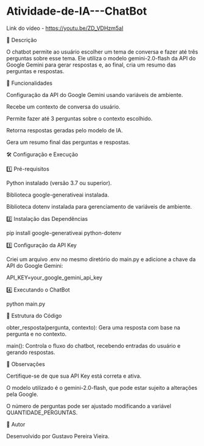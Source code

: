 # Atividade-de-IA---ChatBot

Link do vídeo - https://youtu.be/ZD_VDHzm5aI

📜 Descrição

O chatbot permite ao usuário escolher um tema de conversa e fazer até três perguntas sobre esse tema. Ele utiliza o modelo gemini-2.0-flash da API do Google Gemini para gerar respostas e, ao final, cria um resumo das perguntas e respostas.

🚀 Funcionalidades

Configuração da API do Google Gemini usando variáveis de ambiente.

Recebe um contexto de conversa do usuário.

Permite fazer até 3 perguntas sobre o contexto escolhido.

Retorna respostas geradas pelo modelo de IA.

Gera um resumo final das perguntas e respostas.

🛠️ Configuração e Execução

1️⃣ Pré-requisitos

Python instalado (versão 3.7 ou superior).

Biblioteca google-generativeai instalada.

Biblioteca dotenv instalada para gerenciamento de variáveis de ambiente.

2️⃣ Instalação das Dependências

pip install google-generativeai python-dotenv

3️⃣ Configuração da API Key

Criei um arquivo .env no mesmo diretório do main.py e adicione a chave da API do Google Gemini:

API_KEY=your_google_gemini_api_key

4️⃣ Executando o ChatBot

python main.py

📂 Estrutura do Código

obter_resposta(pergunta, contexto): Gera uma resposta com base na pergunta e no contexto.

main(): Controla o fluxo do chatbot, recebendo entradas do usuário e gerando respostas.

📝 Observações

Certifique-se de que sua API Key está correta e ativa.

O modelo utilizado é o gemini-2.0-flash, que pode estar sujeito a alterações pela Google.

O número de perguntas pode ser ajustado modificando a variável QUANTIDADE_PERGUNTAS.

📌 Autor

Desenvolvido por Gustavo Pereira Vieira.

